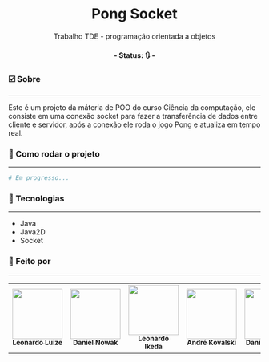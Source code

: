 <h1 align="center">
  Pong Socket
</h1>
<p align="center">Trabalho TDE - programação orientada a objetos</p>

<h4 align="center"> 
	- Status: 🔃 -
</h4>

### ☑️ Sobre
---

<p>
  Este é um projeto da máteria de POO do curso Ciência da computação,
  ele consiste em uma conexão socket para fazer a transferência de dados
  entre cliente e servidor, após a conexão ele roda o jogo Pong e atualiza
  em tempo real.
</p>

### 🔌 Como rodar o projeto
---

```bash
# Em progresso...
```

### 🔋 Tecnologias
---

- Java
- Java2D
- Socket

### 🎲 Feito por
---

 <table align="center">
  <tr>
    <td align="center"><a href="https://github.com/LeonardoLuize"><img src="https://avatars.githubusercontent.com/u/74014082?v=4" width="100px;" alt=""/><br /><sub><b>Leonardo Luize</b></sub></a><br />
    </td>
    <td align="center"><a href="https://github.com/danielnowakassis"><img src="https://avatars.githubusercontent.com/u/63320957?s=64&v=4" width="100px;" alt=""/><br /><sub><b>Daniel Nowak</b></sub></a><br />
    </td>
    <td align="center"><a href="https://github.com/ikedss"><img src="https://avatars.githubusercontent.com/u/80907803?v=4" width="100px;" alt=""/><br /><sub><b>Leonardo Ikeda</b></sub></a><br />
    </td>
    <td align="center"><a href="https://github.com/Kovalski-rgb"><img src="https://avatars.githubusercontent.com/u/81390604?s=64&v=4" width="100px;" alt=""/><br /><sub><b>André Kovalski</b></sub></a><br />
    </td>
    <td align="center"><a href="https://github.com/LeonardoLuize"><img src="https://avatars.githubusercontent.com/u/82919838?s=64&v=4" width="100px;" alt=""/><br /><sub><b>Daniel Alecrim</b></sub></a><br />
    </td>
  </tr>
</table>

